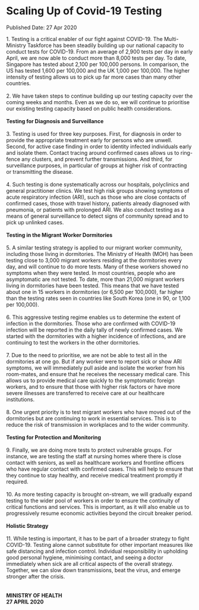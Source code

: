 <html>
    <meta http-equiv="Content-Type" content="text/html; charset=utf-8"/>
    <meta charset="utf-8"/>
    <title>Scaling Up of Covid-19 Testing </title>
    <body><h1>Scaling Up of Covid-19 Testing </h1>
    <p>Published Date: 27 Apr 2020</p> 1. Testing is a critical enabler of our fight against COVID-19. The Multi-Ministry Taskforce has been steadily building up our national capacity to conduct tests for COVID-19. From an average of 2,900 tests per day in early April, we are now able to conduct more than 8,000 tests per day. To date, Singapore has tested about 2,100 per 100,000 persons. In comparison, the US has tested 1,600 per 100,000 and the UK 1,000 per 100,000. The higher intensity of testing allows us to pick up far more cases than many other countries.
<br>
<br>2. We have taken steps to continue building up our testing capacity over the coming weeks and months. Even as we do so, we will continue to prioritise our existing testing capacity based on public health considerations.
<br>
<strong><br>Testing for Diagnosis and Surveillance
</strong><br>
<br>3. Testing is used for three key purposes. First, for diagnosis in order to provide the appropriate treatment early for persons who are unwell. Second, for active case finding in order to identity infected individuals early and isolate them. Contact tracing around confirmed cases allows us to ring-fence any clusters, and prevent further transmissions. And third, for surveillance purposes, in particular of groups at higher risk of contracting or transmitting the disease.
<br>
<br>4. Such testing is done systematically across our hospitals, polyclinics and general practitioner clinics. We test high risk groups showing symptoms of acute respiratory infection (ARI), such as those who are close contacts of confirmed cases, those with travel history, patients already diagnosed with pneumonia, or patients with prolonged ARI. We also conduct testing as a means of general surveillance to detect signs of community spread and to pick up unlinked cases. 
<br>&nbsp;&nbsp;&nbsp; 
<br><strong>Testing in the Migrant Worker Dormitories
</strong><br>
<br>5. A similar testing strategy is applied to our migrant worker community, including those living in dormitories. The Ministry of Health (MOH) has been testing close to 3,000 migrant workers residing at the dormitories every day, and will continue to do more tests. Many of these workers showed no symptoms when they were tested. In most countries, people who are asymptomatic are not tested. To date, more than 21,000 migrant workers living in dormitories have been tested. This means that we have tested about one in 15 workers in dormitories (or 6,500 per 100,000), far higher than the testing rates seen in countries like South Korea (one in 90, or 1,100 per 100,000).
<br>
<br>6. This aggressive testing regime enables us to determine the extent of infection in the dormitories. Those who are confirmed with COVID-19 infection will be reported in the daily tally of newly confirmed cases. We started with the dormitories with a higher incidence of infections, and are continuing to test the workers in the other dormitories.  
<br>
<br>7. Due to the need to prioritise, we are not be able to test all in the dormitories at one go. But if any worker were to report sick or show ARI symptoms, we will immediately pull aside and isolate the worker from his room-mates, and ensure that he receives the necessary medical care. This allows us to provide medical care quickly to the symptomatic foreign workers, and to ensure that those with higher risk factors or have more severe illnesses are transferred to receive care at our healthcare institutions.
<br>
<br>8. One urgent priority is to test migrant workers who have moved out of the dormitories but are continuing to work in essential services. This is to reduce the risk of transmission in workplaces and to the wider community.   
<br>
<br><strong>Testing for Protection and Monitoring 
</strong><br>
<br>9. Finally, we are doing more tests to protect vulnerable groups.  For instance, we are testing the staff at nursing homes where there is close contact with seniors, as well as healthcare workers and frontline officers who have regular contact with confirmed cases. This will help to ensure that they continue to stay healthy, and receive medical treatment promptly if required.
<br>
<br>10. As more testing capacity is brought on-stream, we will gradually expand testing to the wider pool of workers in order to ensure the continuity of critical functions and services. This is important, as it will also enable us to progressively resume economic activities beyond the circuit breaker period.  
<br>
<br><strong>Holistic Strategy 
</strong><br>
<br>11. While testing is important, it has to be part of a broader strategy to fight COVID-19.  Testing alone cannot substitute for other important measures like safe distancing and infection control. Individual responsibility in upholding good personal hygiene, minimising contact, and seeing a doctor immediately when sick are all critical aspects of the overall strategy. Together, we can slow down transmissions, beat the virus, and emerge stronger after the crisis.  
<br>
<br>
<strong><br>MINISTRY OF HEALTH
<br>27 APRIL 2020</strong></body>
</html>